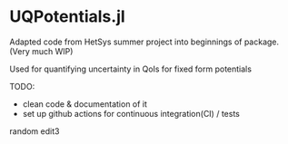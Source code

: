 # UQPotentials.jl

Adapted code from HetSys summer project into beginnings of package. (Very much WIP)

Used for quantifying uncertainty in QoIs for fixed form potentials

TODO: 
- clean code & documentation of it
- set up github actions for continuous integration(CI) / tests

random edit3

